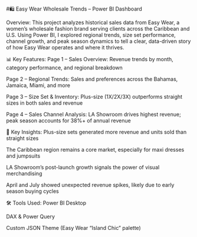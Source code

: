 #🛍️ Easy Wear Wholesale Trends – Power BI Dashboard

Overview:
This project analyzes historical sales data from Easy Wear, a women’s wholesale fashion brand serving clients across the Caribbean and U.S. Using Power BI, I explored regional trends, size set performance, channel growth, and peak season dynamics to tell a clear, data-driven story of how Easy Wear operates and where it thrives.

📊 Key Features:
Page 1 – Sales Overview: Revenue trends by month, category performance, and regional breakdown

Page 2 – Regional Trends: Sales and preferences across the Bahamas, Jamaica, Miami, and more

Page 3 – Size Set & Inventory: Plus-size (1X/2X/3X) outperforms straight sizes in both sales and revenue

Page 4 – Sales Channel Analysis: LA Showroom drives highest revenue; peak season accounts for 38%+ of annual revenue

🧠 Key Insights:
Plus-size sets generated more revenue and units sold than straight sizes

The Caribbean region remains a core market, especially for maxi dresses and jumpsuits

LA Showroom’s post-launch growth signals the power of visual merchandising

April and July showed unexpected revenue spikes, likely due to early season buying cycles

🛠️ Tools Used:
Power BI Desktop

DAX & Power Query

Custom JSON Theme (Easy Wear “Island Chic” palette)

